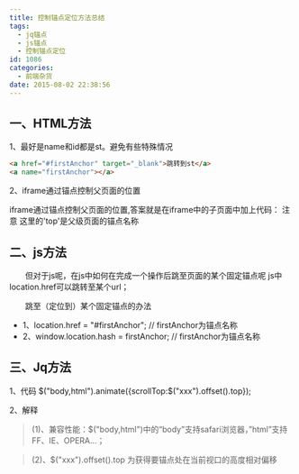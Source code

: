 ```yaml
---
title: 控制锚点定位方法总结
tags:
  - jq锚点
  - js锚点
  - 控制锚点定位
id: 1086
categories:
  - 前端杂货
date: 2015-08-02 22:38:56
---
```


## 一、HTML方法

1、最好是name和id都是st。避免有些特殊情况
```html
<a href="#firstAnchor" target="_blank">跳转到st</a>
<a name="firstAnchor"></a>
```

2、iframe通过锚点控制父页面的位置

iframe通过锚点控制父页面的位置,答案就是在iframe中的子页面中加上代码：
注意 这里的'top'是父级页面的锚点名称


## 二、js方法

&emsp;&emsp;但对于js呢，在js中如何在完成一个操作后跳至页面的某个固定锚点呢
js中location.href可以跳转至某个url；

&emsp;&emsp;跳至（定位到）某个固定锚点的办法
* 1、location.href = "#firstAnchor"; // firstAnchor为锚点名称
* 2、window.location.hash = firstAnchor; // firstAnchor为锚点名称


## 三、Jq方法

1、代码
$("body,html").animate({scrollTop:$("xxx").offset().top});

2、解释
>(1)、兼容性能：$("body,html")中的“body”支持safari浏览器，”html”支持FF、IE、OPERA…；

>(2)、$("xxx").offset().top 为获得要锚点处在当前视口的高度相对偏移
